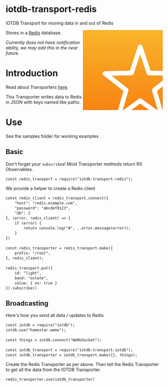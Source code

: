 # iotdb-transport-redis
IOTDB Transport for moving data in and out of Redis

<img src="https://raw.githubusercontent.com/dpjanes/iotdb-homestar/master/docs/HomeStar.png" align="right" />

Stores in a [Redis](http://redis.io/) database. 

_Currently does not have notification ability, we may add this in the near future._

# Introduction

Read about Transporters [here](https://github.com/dpjanes/iotdb-transport).

This Transporter writes data to Redis in JSON with keys named like paths.

# Use

See the samples folder for working examples

## Basic

Don't forget your `subscribe`s! Most Transporter methods 
return RX Observables.


    const redis_transport = require("iotdb-transport-redis");

We provide a helper to create a Redis client

    const redis_client = redis_transport.connect({
        "host": "redis.example.com",
        "password": "abcdef0123",
        "db": 2
    }, (error, redis_client) => {
        if (error) {
            return console.log("#", _.error.message(error));
        }
    })

    const redis_transporter = redis_transport.make({
        prefix: "/root",
    }, redis_client);

    redis_transport.put({
        id: "light",
        band: "ostate",
        value: { on: true }
    }).subscribe()

## Broadcasting

Here's how you send all data / updates to Redis

    const iotdb = require("iotdb");
    iotdb.use("homestar-wemo");
    
    const things = iotdb.connect("WeMoSocket");

    const iotdb_transport = require("iotdb-transport-iotdb");
    const iotdb_transporter = iotdb_transport.make({}, things);

Create the Redis Transporter as per above.
Then tell the Redis Transporter to get all the data from the IOTDB Transporter.

    redis_transporter.use(iotdb_transporter)
